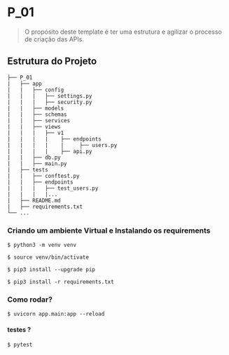 # P_01

> O propósito deste template é ter uma estrutura e agilizar o processo de criação das APIs.

## Estrutura do Projeto
``` 
├── P_01
|   ├── app
|   |   ├── config
|   |   |   ├── settings.py
|   |   |   ├── security.py
|   |   ├── models
|   |   ├── schemas
|   |   ├── services
|   |   ├── views
|   |   |   ├── v1
|   |   |   |    ├── endpoints
|   |   |   |    |     ├── users.py
|   |   |   |    ├── api.py          
|   |   ├── db.py
|   |   ├── main.py
|   ├── tests
|   |   ├── conftest.py
|   |   ├── endpoints
|   |   |   ├── test_users.py
|   |   |   |...
|   ├── README.md
|   ├── requirements.txt
└── ...

```

### Criando um ambiente Virtual e Instalando os requirements

```
$ python3 -m venv venv

$ source venv/bin/activate

$ pip3 install --upgrade pip

$ pip3 install -r requirements.txt

```

### Como rodar?

```
$ uvicorn app.main:app --reload

```
#### testes ?

```
$ pytest